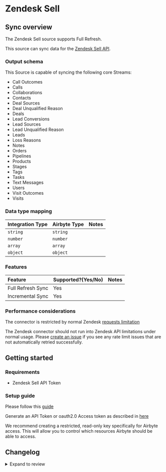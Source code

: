 # Zendesk Sell

## Sync overview

The Zendesk Sell source supports Full Refresh.

This source can sync data for the [Zendesk Sell API](https://developer.zendesk.com/api-reference/sales-crm/introduction/).

### Output schema

This Source is capable of syncing the following core Streams:

- Call Outcomes
- Calls
- Collaborations
- Contacts
- Deal Sources
- Deal Unqualified Reason
- Deals
- Lead Conversions
- Lead Sources
- Lead Unqualified Reason
- Leads
- Loss Reasons
- Notes
- Orders
- Pipelines
- Products
- Stages
- Tags
- Tasks
- Text Messages
- Users
- Visit Outcomes
- Visits

### Data type mapping

| Integration Type | Airbyte Type | Notes |
| :--------------- | :----------- | :---- |
| `string`         | `string`     |       |
| `number`         | `number`     |       |
| `array`          | `array`      |       |
| `object`         | `object`     |       |

### Features

| Feature           | Supported?\(Yes/No\) | Notes |
| :---------------- | :------------------- | :---- |
| Full Refresh Sync | Yes                  |       |
| Incremental Sync  | Yes                  |       |

### Performance considerations

The connector is restricted by normal Zendesk [requests limitation](https://developer.zendesk.com/api-reference/ticketing/account-configuration/usage_limits/)

The Zendesk connector should not run into Zendesk API limitations under normal usage. Please [create an issue](https://github.com/airbytehq/airbyte/issues) if you see any rate limit issues that are not automatically retried successfully.

## Getting started

### Requirements

- Zendesk Sell API Token

### Setup guide

Please follow this [guide](https://developer.zendesk.com/documentation/custom-data/custom-objects/getting-started-with-custom-objects/#enabling-custom-objects)

Generate an API Token or oauth2.0 Access token as described in [here](https://developer.zendesk.com/api-reference/ticketing/introduction/#security-and-authentication)

We recommend creating a restricted, read-only key specifically for Airbyte access. This will allow you to control which resources Airbyte should be able to access.

## Changelog

<details>
  <summary>Expand to review</summary>

| Version | Date       | Pull Request                                             | Subject                                                                        |
| :------ | :--------- | :------------------------------------------------------- | :----------------------------------------------------------------------------- |
| 0.3.17 | 2025-04-12 | [57387](https://github.com/airbytehq/airbyte/pull/57387) | Update dependencies |
| 0.3.16 | 2025-03-29 | [56836](https://github.com/airbytehq/airbyte/pull/56836) | Update dependencies |
| 0.3.15 | 2025-03-22 | [56341](https://github.com/airbytehq/airbyte/pull/56341) | Update dependencies |
| 0.3.14 | 2025-03-09 | [55657](https://github.com/airbytehq/airbyte/pull/55657) | Update dependencies |
| 0.3.13 | 2025-03-01 | [55160](https://github.com/airbytehq/airbyte/pull/55160) | Update dependencies |
| 0.3.12 | 2025-02-23 | [54630](https://github.com/airbytehq/airbyte/pull/54630) | Update dependencies |
| 0.3.11 | 2025-02-16 | [54122](https://github.com/airbytehq/airbyte/pull/54122) | Update dependencies |
| 0.3.10 | 2025-02-08 | [53601](https://github.com/airbytehq/airbyte/pull/53601) | Update dependencies |
| 0.3.9 | 2025-02-01 | [53111](https://github.com/airbytehq/airbyte/pull/53111) | Update dependencies |
| 0.3.8 | 2025-01-25 | [52406](https://github.com/airbytehq/airbyte/pull/52406) | Update dependencies |
| 0.3.7 | 2025-01-18 | [51997](https://github.com/airbytehq/airbyte/pull/51997) | Update dependencies |
| 0.3.6 | 2025-01-11 | [51436](https://github.com/airbytehq/airbyte/pull/51436) | Update dependencies |
| 0.3.5 | 2024-12-28 | [50772](https://github.com/airbytehq/airbyte/pull/50772) | Update dependencies |
| 0.3.4 | 2024-12-21 | [50309](https://github.com/airbytehq/airbyte/pull/50309) | Update dependencies |
| 0.3.3 | 2024-12-14 | [49761](https://github.com/airbytehq/airbyte/pull/49761) | Update dependencies |
| 0.3.2 | 2024-12-12 | [47846](https://github.com/airbytehq/airbyte/pull/47846) | Update dependencies |
| 0.3.1 | 2024-10-28 | [47495](https://github.com/airbytehq/airbyte/pull/47495) | Update dependencies |
| 0.3.0 | 2024-08-22 | [44562](https://github.com/airbytehq/airbyte/pull/44562) | Refactor connector to manifest-only format |
| 0.2.14 | 2024-08-17 | [44295](https://github.com/airbytehq/airbyte/pull/44295) | Update dependencies |
| 0.2.13 | 2024-08-12 | [43802](https://github.com/airbytehq/airbyte/pull/43802) | Update dependencies |
| 0.2.12 | 2024-08-10 | [43610](https://github.com/airbytehq/airbyte/pull/43610) | Update dependencies |
| 0.2.11 | 2024-08-03 | [43162](https://github.com/airbytehq/airbyte/pull/43162) | Update dependencies |
| 0.2.10 | 2024-07-27 | [42803](https://github.com/airbytehq/airbyte/pull/42803) | Update dependencies |
| 0.2.9 | 2024-07-20 | [42148](https://github.com/airbytehq/airbyte/pull/42148) | Update dependencies |
| 0.2.8 | 2024-07-13 | [41718](https://github.com/airbytehq/airbyte/pull/41718) | Update dependencies |
| 0.2.7 | 2024-07-10 | [41544](https://github.com/airbytehq/airbyte/pull/41544) | Update dependencies |
| 0.2.6 | 2024-07-09 | [41308](https://github.com/airbytehq/airbyte/pull/41308) | Update dependencies |
| 0.2.5 | 2024-07-06 | [40983](https://github.com/airbytehq/airbyte/pull/40983) | Update dependencies |
| 0.2.4 | 2024-06-25 | [40363](https://github.com/airbytehq/airbyte/pull/40363) | Update dependencies |
| 0.2.3 | 2024-06-22 | [40023](https://github.com/airbytehq/airbyte/pull/40023) | Update dependencies |
| 0.2.2 | 2024-06-06 | [39258](https://github.com/airbytehq/airbyte/pull/39258) | [autopull] Upgrade base image to v1.2.2 |
| 0.2.1 | 2024-05-20 | [38426](https://github.com/airbytehq/airbyte/pull/38426) | [autopull] base image + poetry + up_to_date |
| 0.2.0 | 2023-10-23 | [31016](https://github.com/airbytehq/airbyte/pull/31016) | Migrated to Low Code CDK |
| 0.1.1 | 2023-08-30 | [29830](https://github.com/airbytehq/airbyte/pull/29830) | Change phone_number in Calls to string (bug in zendesk sell api documentation) |
| 0.1.0 | 2022-10-27 | [17888](https://github.com/airbytehq/airbyte/pull/17888) | Initial Release |

</details>
